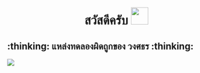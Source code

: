 <h1 align = "center"> สวัสดีครับ <img src= "https://media.discordapp.net/attachments/655680640385286149/875412466224484412/image0.gif" width="40"> </h1>


<h2>:thinking: แหล่งทดลองผิดถูกของ วงศธร :thinking: </h2>


<div>
 <img src = "https://github-profile-trophy.vercel.app/?username=gutohsavage&theme=monokai&column=8">
</div>

